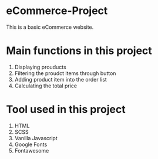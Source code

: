 # eCommerce-Project

This is a basic eCommerce website.

# Main functions in this project
1. Displaying prouducts 
2. Filtering the proudct items through button
3. Adding product item into the order list
4. Calculating the total price

# Tool used in this project
1. HTML
2. SCSS
3. Vanilla Javascript
4. Google Fonts
5. Fontawesome

